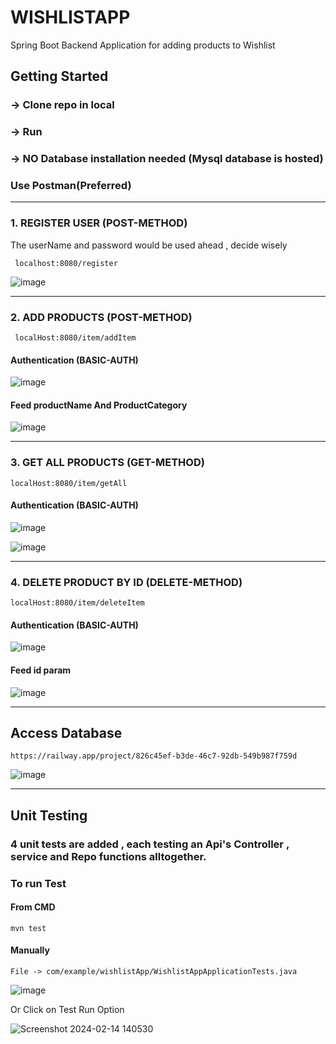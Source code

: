 # WISHLISTAPP
 Spring Boot Backend Application for adding products to Wishlist

## Getting Started
### -> Clone repo in local
### -> Run
### -> NO Database installation needed (Mysql database is hosted)

### Use Postman(Preferred)

---
### 1. REGISTER USER (POST-METHOD)

 The userName and password would be used ahead , decide wisely


```
 localhost:8080/register
```

![image](https://github.com/Misbahrahman/WishListApp/assets/98620184/1a3cc0b6-1722-4a2c-80ea-68b362192f90)

---

### 2. ADD PRODUCTS  (POST-METHOD)


```
 localHost:8080/item/addItem
```

#### Authentication (BASIC-AUTH)

![image](https://github.com/Misbahrahman/WishListApp/assets/98620184/edb07f85-31fa-4bdc-8f9d-16392aac13c7)

#### Feed productName And ProductCategory 
![image](https://github.com/Misbahrahman/WishListApp/assets/98620184/1a67b38a-6230-4d8e-8fc3-a0529b78c7f3)


---

### 3. GET ALL PRODUCTS (GET-METHOD)

```
localHost:8080/item/getAll
```
#### Authentication (BASIC-AUTH)

![image](https://github.com/Misbahrahman/WishListApp/assets/98620184/d82fe84b-b8b2-4b0f-9052-da6007ddec5e)

![image](https://github.com/Misbahrahman/WishListApp/assets/98620184/ecab5dd1-d959-47b0-bd97-3c8fb1096e6c)


---


### 4. DELETE PRODUCT BY ID (DELETE-METHOD)

```
localHost:8080/item/deleteItem
```

#### Authentication (BASIC-AUTH)

![image](https://github.com/Misbahrahman/WishListApp/assets/98620184/6c57c7fd-12e9-4e81-9226-b9078ef1eb68)

#### Feed id param

![image](https://github.com/Misbahrahman/WishListApp/assets/98620184/cb534e78-f7a9-4995-b165-ee7896d68a12)


---
## Access Database

```
https://railway.app/project/826c45ef-b3de-46c7-92db-549b987f759d
```
![image](https://github.com/Misbahrahman/WishListApp/assets/98620184/01732515-3ba8-457f-93f6-d66b420ad181)

---
## Unit Testing

### 4 unit tests are added , each testing an Api's Controller , service and Repo functions alltogether.

### To run Test

#### From CMD

```
mvn test

```

#### Manually

```
File -> com/example/wishlistApp/WishlistAppApplicationTests.java
```

![image](https://github.com/Misbahrahman/WishListApp/assets/98620184/7af5d048-0e68-480d-8a9b-866eb64844d3)

Or Click on Test Run Option 

![Screenshot 2024-02-14 140530](https://github.com/Misbahrahman/WishListApp/assets/98620184/4d118b7c-9492-4126-b10b-b6399fb83a91)













